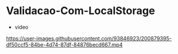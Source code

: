 # Validacao-Com-LocalStorage
- video

https://user-images.githubusercontent.com/93846923/200879395-df50ccf5-84be-4d74-87df-84876becd667.mp4


